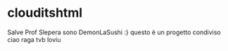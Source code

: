 # clouditshtml
Salve Prof Slepera sono DemonLaSushi :}
questo è un progetto condiviso
ciao raga tvb
loviu